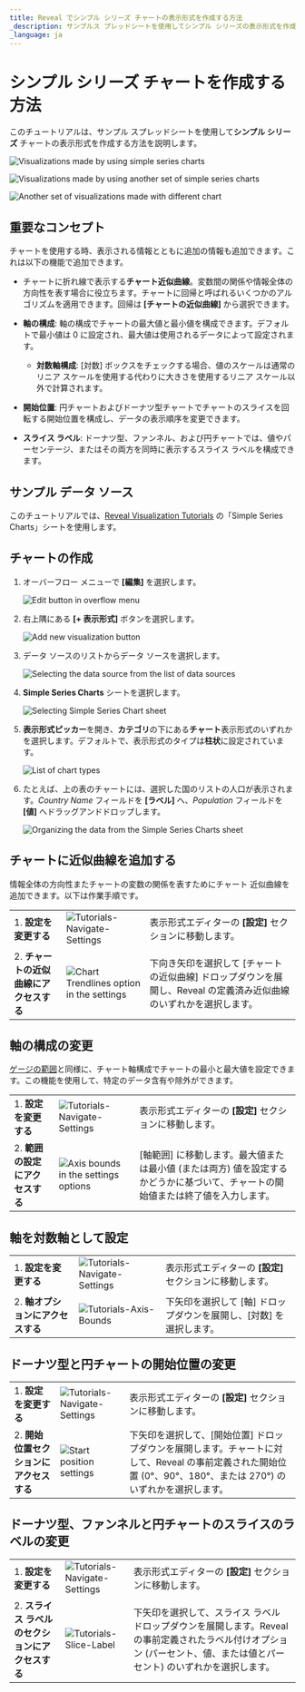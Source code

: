 ```yaml
---
title: Reveal でシンプル シリーズ チャートの表示形式を作成する方法
_description: サンプルス プレッドシートを使用してシンプル シリーズの表示形式を作成する方法を説明します。
_language: ja
---
```


# シンプル シリーズ チャートを作成する方法

このチュートリアルは、サンプル スプレッドシートを使用して**シンプル シリーズ** チャートの表示形式を作成する方法を説明します。

![Visualizations made by using simple series charts](images/simple-series-charts-example.png)

![Visualizations made by using another set of simple series charts](images/simple-series-charts-example2.png)

![Another set of visualizations made with different chart](images/simple-series-charts-example3.png)

## 重要なコンセプト

チャートを使用する時、表示される情報とともに追加の情報も追加できます。これは以下の機能で追加できます。

  - チャートに折れ線で表示する**チャート近似曲線**。変数間の関係や情報全体の方向性を表す場合に役立ちます。チャートに回帰と呼ばれるいくつかのアルゴリズムを適用できます。回帰は **[チャートの近似曲線]** から選択できます。

  - **軸の構成**: 軸の構成でチャートの最大値と最小値を構成できます。デフォルトで最小値は 0 に設定され、最大値は使用されるデータによって設定されます。

      - **対数軸構成**: [対数] ボックスをチェックする場合、値のスケールは通常のリニア スケールを使用する代わりに大きさを使用するリニア スケール以外で計算されます。

  - **開始位置**: 円チャートおよびドーナツ型チャートでチャートのスライスを回転する開始位置を構成し、データの表示順序を変更できます。

  - **スライス ラベル**: ドーナツ型、ファンネル、および円チャートでは、値やパーセンテージ、またはその両方を同時に表示するスライス ラベルを構成できます。

## サンプル データ ソース

このチュートリアルでは、<a href="/data/Reveal_Visualization_Tutorials.xlsx" download>Reveal Visualization Tutorials</a> の「Simple Series Charts」シートを使用します。

## チャートの作成

1. オーバーフロー メニューで **[編集]** を選択します。

   ![Edit button in overflow menu](images/overflow-edit-option.png)

2. 右上隅にある **[+ 表示形式]** ボタンを選択します。

   ![Add new visualization button](images/add-visualization-button.png)

3. データ ソースのリストからデータ ソースを選択します。

   ![Selecting the data source from the list of data sources](images/visualization-tutorials-sample.png)

4. **Simple Series Charts** シートを選択します。 

   ![Selecting Simple Series Chart sheet](images/simple-series-charts-spreadsheet.png)

5. **表示形式ピッカー**を開き、**カテゴリ**の下にある**チャート**表示形式のいずれかを選択します。デフォルトで、表示形式のタイプは**柱状**に設定されています。

   ![List of chart types](images/chart-types-simple-series-charts.png) 
 
6. たとえば、上の表のチャートには、選択した国のリストの人口が表示されます。*Country Name* フィールドを **[ラベル]** へ、*Population* フィールドを **[値]** へドラッグアンドドロップします。

   ![Organizing the data from the Simple Series Charts sheet](images/simple-series-charts-organizing-data.png)                                   

## チャートに近似曲線を追加する

情報全体の方向性またチャートの変数の関係を表すためにチャート 近似曲線を追加できます。以下は作業手順です。

|                                     |                                                                        |                                                                  |
| ----------------------------------- | ---------------------------------------------------------------------- | ---------------------------------------------------------------- |
| 1\. **設定を変更する**             | ![Tutorials-Navigate-Settings](images/settings-tutorials.png) | 表示形式エディターの **[設定]** セクションに移動します。      |
| 2\. **チャートの近似曲線にアクセスする** | ![Chart Trendlines option in the settings](images/chart-trendline-simple-series-charts.png) | 下向き矢印を選択して [チャートの近似曲線] ドロップダウンを展開し、Reveal の定義済み近似曲線のいずれかを選択します。 |

## 軸の構成の変更

[ゲージの範囲](tutorials-gauge.md#ゲージ表示形式に範囲を追加する方法)と同様に、チャート軸構成でチャートの最小と最大値を設定できます。この機能を使用して、特定のデータ含有や除外ができます。

|                                        |                                                                                      |                                                                                                                                       |
| -------------------------------------- | ------------------------------------------------------------------------------------ | ------------------------------------------------------------------------------------------------------------------------------------- |
| 1\. **設定を変更する**                | ![Tutorials-Navigate-Settings](images/settings-tutorials.png)               | 表示形式エディターの **[設定]** セクションに移動します。                                                                           |
| 2\. **範囲の設定にアクセスする** | ![Axis bounds in the settings options](images/axis-bounds-section.png)                           | [軸範囲] に移動します。最大値または最小値 (または両方) 値を設定するかどうかに基づいて、チャートの開始値または終了値を入力します。 |


## 軸を対数軸として設定

|                                           |                                                                          |                                                             |
| ----------------------------------------- | ------------------------------------------------------------------------ | ----------------------------------------------------------- |
| 1\. **設定を変更する**                   | ![Tutorials-Navigate-Settings](images/settings-tutorials.png)   | 表示形式エディターの **[設定]** セクションに移動します。 |
| 2\. **軸オプションにアクセスする**            | ![Tutorials-Axis-Bounds](images/axis-logarithmic.png)               | 下矢印を選択して [軸] ドロップダウンを展開し、[対数] を選択します。      |       

## ドーナツ型と円チャートの開始位置の変更

|                                                   |                                                                                |                                                                                           |
| ------------------------------------------------- | ------------------------------------------------------------------------------ | ----------------------------------------------------------------------------------------- |
| 1\. **設定を変更する**                           | ![Tutorials-Navigate-Settings](images/settings-tutorials.png)         | 表示形式エディターの **[設定]** セクションに移動します。                               |
| 2\. **開始位置セクションにアクセスする**         | ![Start position settings](images/start-position-settings.png)               | 下矢印を選択して、[開始位置] ドロップダウンを展開します。チャートに対して、Reveal の事前定義された開始位置 (0°、90°、180°、または 270°) のいずれかを選択します。                          |

## ドーナツ型、ファンネルと円チャートのスライスのラベルの変更

|                                                |                                                                          |                                                                                                        |
| ---------------------------------------------- | ------------------------------------------------------------------------ | ------------------------------------------------------------------------------------------------------ |
| 1\. **設定を変更する**                        | ![Tutorials-Navigate-Settings](images/settings-tutorials.png)   | 表示形式エディターの **[設定]** セクションに移動します。                                            |
| 2\. **スライス ラベルのセクションにアクセスする**         | ![Tutorials-Slice-Label](images/slice-label-settings.png)               | 下矢印を選択して、スライス ラベル ドロップダウンを展開します。Reveal の事前定義されたラベル付けオプション (パーセント、値、または値とパーセント) のいずれかを選択します。                                       |
